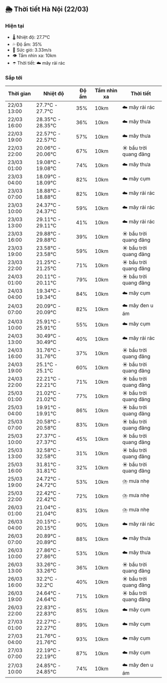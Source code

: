 ## 🌦️ Thời tiết Hà Nội (22/03)

### Hiện tại

- 🌡️ Nhiệt độ: 27.7℃
- 💦 Độ ẩm: 35%
- 💨 Sức gió: 3.33m/s
- 👁️ Tầm nhìn xa: 10km
- ☂️ Thời tiết: ☁️ mây rải rác

### Sắp tới

| Thời gian | Nhiệt độ | Độ ẩm | Tầm nhìn xa | Thời tiết |
| --- | --- | --- | --- | --- |
| 22/03 13:00 | 27.7℃ - 27.7℃ | 35% | 10km | ☁️ mây rải rác |
| 22/03 16:00 | 28.35℃ - 28.35℃ | 36% | 10km | ☁️ mây thưa |
| 22/03 19:00 | 22.57℃ - 22.57℃ | 57% | 10km | ☁️ mây thưa |
| 22/03 22:00 | 20.06℃ - 20.06℃ | 67% | 10km | ☀️ bầu trời quang đãng |
| 23/03 01:00 | 19.08℃ - 19.08℃ | 74% | 10km | ☁️ mây thưa |
| 23/03 04:00 | 18.09℃ - 18.09℃ | 82% | 10km | ☁️ mây cụm |
| 23/03 07:00 | 18.88℃ - 18.88℃ | 82% | 10km | ☁️ mây rải rác |
| 23/03 10:00 | 24.37℃ - 24.37℃ | 59% | 10km | ☁️ mây rải rác |
| 23/03 13:00 | 29.11℃ - 29.11℃ | 41% | 10km | ☁️ mây rải rác |
| 23/03 16:00 | 29.88℃ - 29.88℃ | 39% | 10km | ☀️ bầu trời quang đãng |
| 23/03 19:00 | 23.58℃ - 23.58℃ | 59% | 10km | ☀️ bầu trời quang đãng |
| 23/03 22:00 | 21.25℃ - 21.25℃ | 71% | 10km | ☀️ bầu trời quang đãng |
| 24/03 01:00 | 20.11℃ - 20.11℃ | 79% | 10km | ☀️ bầu trời quang đãng |
| 24/03 04:00 | 19.34℃ - 19.34℃ | 84% | 10km | ☁️ mây cụm |
| 24/03 07:00 | 20.09℃ - 20.09℃ | 82% | 10km | ☁️ mây đen u ám |
| 24/03 10:00 | 25.91℃ - 25.91℃ | 55% | 10km | ☁️ mây cụm |
| 24/03 13:00 | 30.49℃ - 30.49℃ | 40% | 10km | ☁️ mây rải rác |
| 24/03 16:00 | 31.76℃ - 31.76℃ | 37% | 10km | ☀️ bầu trời quang đãng |
| 24/03 19:00 | 25.1℃ - 25.1℃ | 60% | 10km | ☀️ bầu trời quang đãng |
| 24/03 22:00 | 22.21℃ - 22.21℃ | 71% | 10km | ☀️ bầu trời quang đãng |
| 25/03 01:00 | 21.02℃ - 21.02℃ | 77% | 10km | ☀️ bầu trời quang đãng |
| 25/03 04:00 | 19.91℃ - 19.91℃ | 86% | 10km | ☀️ bầu trời quang đãng |
| 25/03 07:00 | 20.58℃ - 20.58℃ | 83% | 10km | ☀️ bầu trời quang đãng |
| 25/03 10:00 | 27.37℃ - 27.37℃ | 45% | 10km | ☀️ bầu trời quang đãng |
| 25/03 13:00 | 32.58℃ - 32.58℃ | 31% | 10km | ☀️ bầu trời quang đãng |
| 25/03 16:00 | 31.81℃ - 31.81℃ | 32% | 10km | ☀️ bầu trời quang đãng |
| 25/03 19:00 | 24.72℃ - 24.72℃ | 53% | 10km | ⛈️ mưa nhẹ |
| 25/03 22:00 | 22.42℃ - 22.42℃ | 72% | 10km | ⛈️ mưa nhẹ |
| 26/03 01:00 | 21.04℃ - 21.04℃ | 83% | 10km | ⛈️ mưa nhẹ |
| 26/03 04:00 | 20.15℃ - 20.15℃ | 90% | 10km | ☁️ mây rải rác |
| 26/03 07:00 | 20.89℃ - 20.89℃ | 88% | 10km | ☁️ mây thưa |
| 26/03 10:00 | 27.86℃ - 27.86℃ | 53% | 10km | ☁️ mây thưa |
| 26/03 13:00 | 33.26℃ - 33.26℃ | 36% | 10km | ☀️ bầu trời quang đãng |
| 26/03 16:00 | 32.2℃ - 32.2℃ | 40% | 10km | ☀️ bầu trời quang đãng |
| 26/03 19:00 | 24.64℃ - 24.64℃ | 71% | 10km | ☀️ bầu trời quang đãng |
| 26/03 22:00 | 22.83℃ - 22.83℃ | 85% | 10km | ☁️ mây cụm |
| 27/03 01:00 | 22.27℃ - 22.27℃ | 89% | 10km | ☁️ mây cụm |
| 27/03 04:00 | 21.76℃ - 21.76℃ | 93% | 10km | ☁️ mây cụm |
| 27/03 07:00 | 22.19℃ - 22.19℃ | 87% | 10km | ☁️ mây cụm |
| 27/03 10:00 | 24.85℃ - 24.85℃ | 74% | 10km | ☁️ mây đen u ám |
